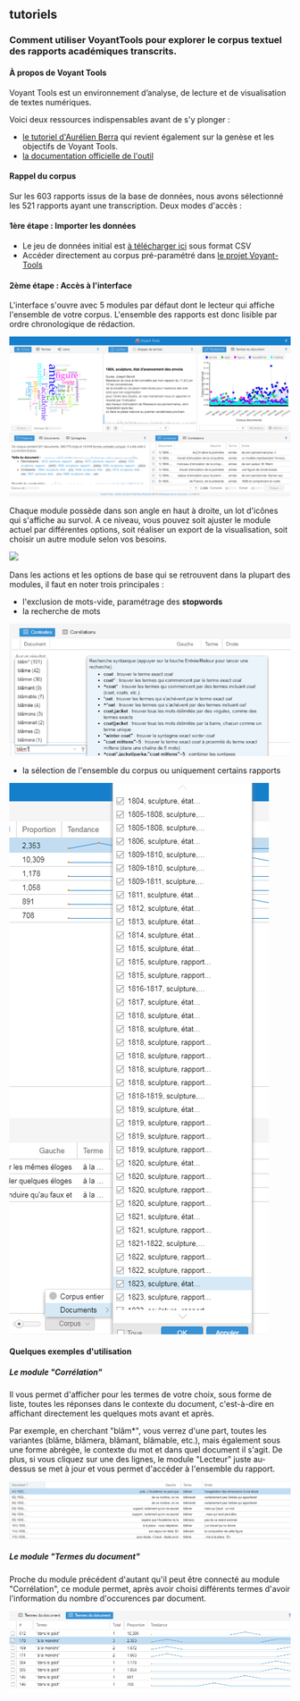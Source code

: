 ## tutoriels
### Comment utiliser VoyantTools pour explorer le corpus textuel des rapports académiques transcrits.

#### À propos de Voyant Tools
Voyant Tools est un environnement d’analyse, de lecture et de visualisation de textes numériques.

Voici deux ressources indispensables avant de s'y plonger :
* [le tutoriel d'Aurélien Berra](https://github.com/aurelberra/voyant_tools/blob/master/tutorial/voyant_tools_intro_fr.md) qui revient également sur la genèse et les objectifs de Voyant Tools.
* [la documentation officielle de l'outil](http://voyant.tools.huma-num.fr/docs/#!/guide/start)

#### Rappel du corpus

Sur les 603 rapports issus de la base de données, nous avons sélectionné les 521 rapports ayant une transcription.
Deux modes d'accès :

#### 1ère étape : Importer les données

* Le jeu de données initial est [à télécharger ici](./datasets/Export_EnvoisdeRome_Rapports_Brut_20190325.csv) sous format CSV
* Accéder directement au corpus pré-paramétré dans [le projet Voyant-Tools](http://voyant.tools.huma-num.fr/?corpus=9f0929de55123b653c9475a6be733db4)

#### 2ème étape : Accès à l'interface

L'interface s'ouvre avec 5 modules par défaut dont le lecteur qui affiche l'ensemble de votre corpus. L'ensemble des rapports est donc lisible par ordre chronologique de rédaction.

![](../images/voyanttools_02.png)

Chaque module possède dans son angle en haut à droite, un lot d'icônes qui s'affiche au survol. A ce niveau, vous pouvez soit ajuster le module actuel par différentes options, soit réaliser un export de la visualisation, soit choisir un autre module selon vos besoins.

![](../images/voyanttools_etape1.gif)

Dans les actions et les options de base qui se retrouvent dans la plupart des modules, il faut en noter trois principales :

* l'exclusion de mots-vide, paramétrage des **stopwords**
* la recherche de mots

![](../images/voyanttools_4.png)

* la sélection de l'ensemble du corpus ou uniquement certains rapports

![](../images/VoyantTools_7.png)


#### Quelques exemples d'utilisation

##### Le module "Corrélation"

Il vous permet d'afficher pour les termes de votre choix, sous forme de liste, toutes les réponses dans le contexte du document, c'est-à-dire en affichant directement les quelques mots avant et après. 

Par exemple, en cherchant "blâm*", vous verrez d'une part, toutes les variantes (blâme, blâmera, blâmant, blâmable, etc.), mais également sous une forme abrégée, le contexte du mot et dans quel document il s'agit. De plus, si vous cliquez sur une des lignes, le module "Lecteur" juste au-dessus se met à jour et vous permet d'accéder à l'ensemble du rapport.

 ![](../images//voyanttools_5.png)

##### Le module "Termes du document"

Proche du module précédent d'autant qu'il peut être connecté au module "Corrélation", ce module permet, après avoir choisi différents termes d'avoir l'information du nombre d'occurences par document.

 ![](../images/VoyantTools_6.png)
